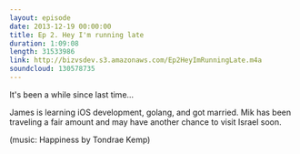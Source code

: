 ```yaml
---
layout: episode
date: 2013-12-19 00:00:00
title: Ep 2. Hey I'm running late
duration: 1:09:08
length: 31533986
link: http://bizvsdev.s3.amazonaws.com/Ep2HeyImRunningLate.m4a
soundcloud: 130578735
---
```


It's been a while since last time…

James is learning iOS development, golang, and got married. Mik has been traveling a fair amount and may have another chance to visit Israel soon.

(music: Happiness by Tondrae Kemp)